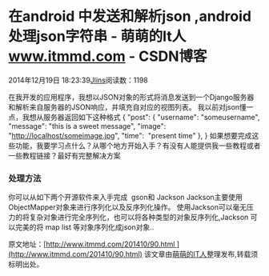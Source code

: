 
# 在android 中发送和解析json ,android处理json字符串 - 萌萌的It人 www.itmmd.com - CSDN博客


2014年12月19日 18:23:39[Jlins](https://me.csdn.net/dyllove98)阅读数：1198


在我开发的应用程序，我想以JSON对象的形式将消息发送到一个Django服务器和解析来自服务器的JSON响应，并填充自对应的视图列表。
我以前对json懂一点，我想从服务器返回如下这种格式
{
"post": {
"username": "someusername",
"message": "this is a sweet message",
"image": "[http://localhost/someimage.jpg](http://localhost/someimage.jpg)",
"time":  "present time"
},
}
如果想要完成这些功能，我要学习点什么？从哪个地方开始入手？有没有人能提供我一些教程或者一些教程链接？最好有完整解决方案

### 处理方法
你可以从如下两个开源软件来入手完成  gson和 Jackson
Jackson主要使用ObjectMapper对象来进行序列化以及反序列化操作。
使用Jackson可以毫无压力的将复杂对象进行完全序列化，也可以将各种类型的对象反序列化,Jackson 可以完美的将 map list 等对象序列化成json对象..

原文地址：[http://www.itmmd.com/201410/90.html ](http://www.itmmd.com/201410/90.html)
该文章由[萌萌的IT人](http://www.itmmd.com/)整理发布,转载须标明出处。

